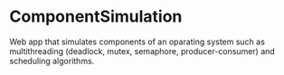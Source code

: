 # ComponentSimulation
Web app that simulates components of an oparating system such as multithreading (deadlock, mutex, semaphore, producer-consumer) and scheduling algorithms.
